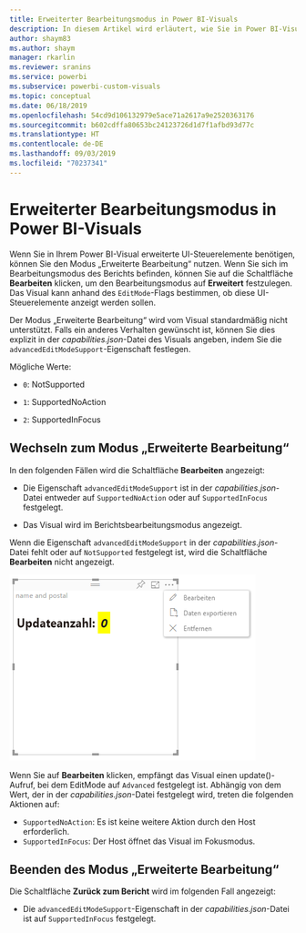 ```yaml
---
title: Erweiterter Bearbeitungsmodus in Power BI-Visuals
description: In diesem Artikel wird erläutert, wie Sie in Power BI-Visuals erweiterte UI-Steuerelemente festlegen.
author: shaym83
ms.author: shaym
manager: rkarlin
ms.reviewer: sranins
ms.service: powerbi
ms.subservice: powerbi-custom-visuals
ms.topic: conceptual
ms.date: 06/18/2019
ms.openlocfilehash: 54cd9d106132979e5ace71a2617a9e2520363176
ms.sourcegitcommit: b602cdffa80653bc24123726d1d7f1afbd93d77c
ms.translationtype: HT
ms.contentlocale: de-DE
ms.lasthandoff: 09/03/2019
ms.locfileid: "70237341"
---
```

# <a name="advanced-edit-mode-in-power-bi-visuals"></a>Erweiterter Bearbeitungsmodus in Power BI-Visuals

Wenn Sie in Ihrem Power BI-Visual erweiterte UI-Steuerelemente benötigen, können Sie den Modus „Erweiterte Bearbeitung“ nutzen. Wenn Sie sich im Bearbeitungsmodus des Berichts befinden, können Sie auf die Schaltfläche **Bearbeiten** klicken, um den Bearbeitungsmodus auf **Erweitert** festzulegen. Das Visual kann anhand des `EditMode`-Flags bestimmen, ob diese UI-Steuerelemente anzeigt werden sollen.

Der Modus „Erweiterte Bearbeitung“ wird vom Visual standardmäßig nicht unterstützt. Falls ein anderes Verhalten gewünscht ist, können Sie dies explizit in der *capabilities.json*-Datei des Visuals angeben, indem Sie die `advancedEditModeSupport`-Eigenschaft festlegen.

Mögliche Werte:

- `0`: NotSupported

- `1`: SupportedNoAction

- `2`: SupportedInFocus

## <a name="enter-advanced-edit-mode"></a>Wechseln zum Modus „Erweiterte Bearbeitung“

In den folgenden Fällen wird die Schaltfläche **Bearbeiten** angezeigt:

* Die Eigenschaft `advancedEditModeSupport` ist in der *capabilities.json*-Datei entweder auf `SupportedNoAction` oder auf `SupportedInFocus` festgelegt.

* Das Visual wird im Berichtsbearbeitungsmodus angezeigt.

Wenn die Eigenschaft `advancedEditModeSupport` in der *capabilities.json*-Datei fehlt oder auf `NotSupported` festgelegt ist, wird die Schaltfläche **Bearbeiten** nicht angezeigt.

![Aktivieren des Bearbeitungsmodus](./media/edit-mode.png)

Wenn Sie auf **Bearbeiten** klicken, empfängt das Visual einen update()-Aufruf, bei dem EditMode auf `Advanced` festgelegt ist. Abhängig von dem Wert, der in der *capabilities.json*-Datei festgelegt wird, treten die folgenden Aktionen auf:

* `SupportedNoAction`: Es ist keine weitere Aktion durch den Host erforderlich.
* `SupportedInFocus`: Der Host öffnet das Visual im Fokusmodus.

## <a name="exit-advanced-edit-mode"></a>Beenden des Modus „Erweiterte Bearbeitung“

Die Schaltfläche **Zurück zum Bericht** wird im folgenden Fall angezeigt:

* Die `advancedEditModeSupport`-Eigenschaft in der *capabilities.json*-Datei ist auf `SupportedInFocus` festgelegt.
